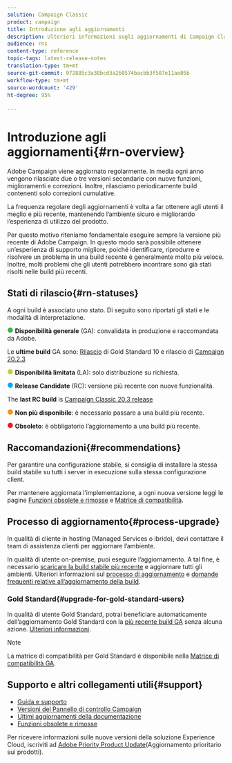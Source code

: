 ```yaml
---
solution: Campaign Classic
product: campaign
title: Introduzione agli aggiornamenti
description: Ulteriori informazioni sugli aggiornamenti di Campaign Classic
audience: rns
content-type: reference
topic-tags: latest-release-notes
translation-type: tm+mt
source-git-commit: 972885c3a38bcd3a260574bacbb3f507e11ae05b
workflow-type: tm+mt
source-wordcount: '429'
ht-degree: 95%

---
```



# Introduzione agli aggiornamenti{#rn-overview}

 Adobe Campaign viene aggiornato regolarmente. In media ogni anno vengono rilasciate due o tre versioni secondarie con nuove funzioni, miglioramenti e correzioni. Inoltre, rilasciamo periodicamente build contenenti solo correzioni cumulative.

La frequenza regolare degli aggiornamenti è volta a far ottenere agli utenti il meglio e più recente, mantenendo l’ambiente sicuro e migliorando l’esperienza di utilizzo del prodotto.

Per questo motivo riteniamo fondamentale eseguire sempre la versione più recente di Adobe Campaign. In questo modo sarà possibile ottenere un’esperienza di supporto migliore, poiché identificare, riprodurre e risolvere un problema in una build recente è generalmente molto più veloce. Inoltre, molti problemi che gli utenti potrebbero incontrare sono già stati risolti nelle build più recenti.

## Stati di rilascio{#rn-statuses}

A ogni build è associato uno stato. Di seguito sono riportati gli stati e le modalità di interpretazione.

![](assets/do-not-localize/green3.png) **Disponibilità generale** (GA): convalidata in produzione e raccomandata da Adobe.

Le **ultime build** GA sono: [Rilascio](../../rn/using/gold-standard.md#gs-10) di Gold Standard 10 e rilascio di [Campaign 20.2.3](../../rn/using/release--20-2.md#release-20-2-3-build-9182)

![](assets/do-not-localize/limited3.png) **Disponibilità limitata** (LA): solo distribuzione su richiesta.

![](assets/do-not-localize/blue3.png) **Release Candidate** (RC): versione più recente con nuove funzionalità.

The **last RC build** is [Campaign Classic 20.3 release](../../rn/using/latest-release.md)

![](assets/do-not-localize/orange3.png) **Non più disponibile**: è necessario passare a una build più recente.

![](assets/do-not-localize/red3.png) **Obsoleto**: è obbligatorio l’aggiornamento a una build più recente.

## Raccomandazioni{#recommendations}

Per garantire una configurazione stabile, si consiglia di installare la stessa build stabile su tutti i server in esecuzione sulla stessa configurazione client.

Per mantenere aggiornata l’implementazione, a ogni nuova versione leggi le pagine [Funzioni obsolete e rimosse](../../rn/using/deprecated-features.md) e [Matrice di compatibilità](../../rn/using/compatibility-matrix.md).

## Processo di aggiornamento{#process-upgrade}

In qualità di cliente in hosting (Managed Services o ibrido), devi contattare il team di assistenza clienti per aggiornare l’ambiente.

In qualità di utente on-premise, puoi eseguire l’aggiornamento. A tal fine, è necessario [scaricare la build stabile più recente](https://experience.adobe.com/it/downloads/content/software-distribution/en/campaign.html) e aggiornare tutti gli ambienti. Ulteriori informazioni sul [processo di aggiornamento](../../production/using/build-upgrade.md) e [domande frequenti relative all’aggiornamento della build](../../platform/using/faq-build-upgrade.md).

### Gold Standard{#upgrade-for-gold-standard-users}

In qualità di utente Gold Standard, potrai beneficiare automaticamente dell’aggiornamento Gold Standard con la [più recente build GA](../../rn/using/gold-standard.md#gs-10) senza alcuna azione. [Ulteriori informazioni](https://helpx.adobe.com/it/campaign/kb/gold-standard.html).

>[!NOTE]
>La matrice di compatibilità per Gold Standard è disponibile nella [Matrice di compatibilità GA](../../rn/using/compatibility-matrix-gs.md).

## Supporto e altri collegamenti utili{#support}

* [Guida e supporto](https://helpx.adobe.com/it/campaign/kb/ac-support.html#acc-support)
* [Versioni del Pannello di controllo Campaign](https://docs.adobe.com/content/help/it-IT/control-panel/using/release-notes.html)
* [Ultimi aggiornamenti della documentazione](../../rn/using/documentation-updates.md)
* [Funzioni obsolete e rimosse](../../rn/using/deprecated-features.md)

Per ricevere informazioni sulle nuove versioni della soluzione Experience Cloud, iscriviti ad [Adobe Priority Product Update](https://www.adobe.com/it/subscription/priority-product-update.html)(Aggiornamento prioritario sui prodotti).
